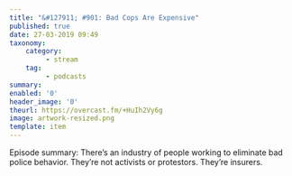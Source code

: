 ```yaml
---
title: "&#127911; #901: Bad Cops Are Expensive"
published: true
date: 27-03-2019 09:49
taxonomy:
    category:
         - stream
    tag:
         - podcasts
summary:
enabled: '0'
header_image: '0'
theurl: https://overcast.fm/+HuIh2Vy6g
image: artwork-resized.png
template: item
---
```

 
Episode summary: There’s an industry of people working to eliminate bad police behavior. They’re not activists or protestors. They’re insurers.

